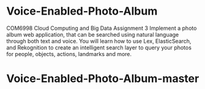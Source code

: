 # Voice-Enabled-Photo-Album
COM6998 Cloud Computing and Big Data Assignment 3
Implement a photo album web application, that can be searched using natural language through both text and voice. You will learn how to use Lex, ElasticSearch, and Rekognition to create an intelligent search layer to query your photos for people, objects, actions, landmarks and more.
# Voice-Enabled-Photo-Album-master
